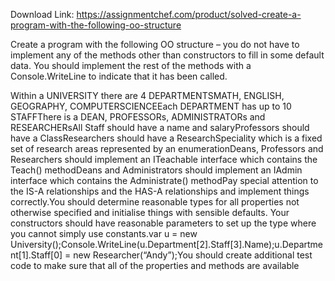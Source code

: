 Download Link: https://assignmentchef.com/product/solved-create-a-program-with-the-following-oo-structure
<br>
<p class="ui header product-top-header" title="Create a program with the following OO structure Solution">Create a program with the following OO structure – you do not have to implement any of the methods other than constructors to fill in some default data. You should implement the rest of the methods with a Console.WriteLine to indicate that it has been called.

Within a UNIVERSITY there are 4 DEPARTMENTSMATH, ENGLISH, GEOGRAPHY, COMPUTERSCIENCEEach DEPARTMENT has up to 10 STAFFThere is a DEAN, PROFESSORs, ADMINISTRATORs and RESEARCHERsAll Staff should have a name and salaryProfessors should have a ClassResearchers should have a ResearchSpeciality which is a fixed set of research areas represented by an enumerationDeans, Professors and Researchers should implement an ITeachable interface which contains the Teach() methodDeans and Administrators should implement an IAdmin interface which contains the Administrate() methodPay special attention to the IS-A relationships and the HAS-A relationships and implement things correctly.You should determine reasonable types for all properties not otherwise specified and initialise things with sensible defaults. Your constructors should have reasonable parameters to set up the type where you cannot simply use constants.var u = new University();Console.WriteLine(u.Department[2].Staff[3].Name);u.Department[1].Staff[0] = new Researcher(“Andy”);You should create additional test code to make sure that all of the properties and methods are available
